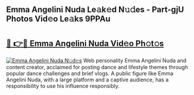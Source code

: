 ## Emma Angelini Nuda Le𝚊k𝚎d N𝚞𝚍es - Part-gjU Photos Vid𝚎o Le𝚊ks 9PPAu

# <h2><a href="http://fbee66x.evod.top/?m=Emma+Angelini+Nuda">🔗 👉🔴 Emma Angelini Nuda Vid𝚎o Ph𝚘t𝚘s</a></h2>

[![Emma Angelini Nuda N𝚞d𝚎s](https://i.imgur.com/8V9OHl7.gif)](http://fbee66x.evod.top/?m=Emma+Angelini+Nuda)
Web personality Emma Angelini Nuda and content creator, acclaimed for posting dance and lifestyle themes through popular dance challenges and brief vlogs. A public figure like Emma Angelini Nuda, with a large platform and a captive audience, has a responsibility to use his influence responsibly. 
